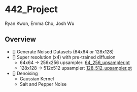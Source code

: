 # 442_Project

Ryan Kwon, Emma Cho, Josh Wu

## Overview
* [] Generate Noised Datasets (64x64 or 128x128)
* [] Super resolution (x4) with pre-trained diffusion
    * 64x64 -&gt; 256x256 upsampler: [64_256_upsampler.pt](https://openaipublic.blob.core.windows.net/diffusion/jul-2021/64_256_upsampler.pt)
    * 128x128 -&gt; 512x512 upsampler: [128_512_upsampler.pt](https://openaipublic.blob.core.windows.net/diffusion/jul-2021/128_512_upsampler.pt)
* [] Denoising
    * Gaussian Kernel
    * Salt and Pepper Noise